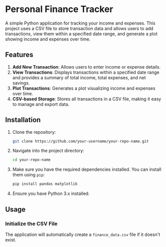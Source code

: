 # Personal Finance Tracker

A simple Python application for tracking your income and expenses. This project uses a CSV file to store transaction data and allows users to add transactions, view them within a specified date range, and generate a plot showing income and expenses over time.

## Features

1. **Add New Transaction**: Allows users to enter income or expense details.
2. **View Transactions**: Displays transactions within a specified date range and provides a summary of total income, total expenses, and net savings.
3. **Plot Transactions**: Generates a plot visualizing income and expenses over time.
4. **CSV-based Storage**: Stores all transactions in a CSV file, making it easy to manage and export data.

## Installation

1. Clone the repository:
    ```bash
    git clone https://github.com/your-username/your-repo-name.git
    ```

2. Navigate into the project directory:
    ```bash
    cd your-repo-name
    ```

3. Make sure you have the required dependencies installed. You can install them using `pip`:
    ```bash
    pip install pandas matplotlib
    ```

4. Ensure you have Python 3.x installed.

## Usage

### Initialize the CSV File
The application will automatically create a `finance_data.csv` file if it doesn't exist.

